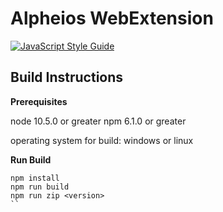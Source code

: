 # Alpheios WebExtension
[![JavaScript Style Guide](https://img.shields.io/badge/code_style-standard-brightgreen.svg)](https://standardjs.com)

## Build Instructions

**Prerequisites**

node 10.5.0 or greater
npm 6.1.0 or greater

operating system for build: windows or linux

**Run Build**
```
npm install
npm run build
npm run zip <version>
``

